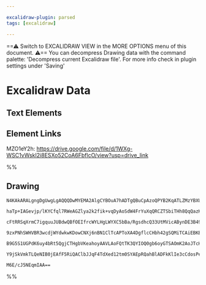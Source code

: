 ```yaml
---

excalidraw-plugin: parsed
tags: [excalidraw]

---
```

==⚠  Switch to EXCALIDRAW VIEW in the MORE OPTIONS menu of this document. ⚠== You can decompress Drawing data with the command palette: 'Decompress current Excalidraw file'. For more info check in plugin settings under 'Saving'



# Excalidraw Data
## Text Elements
## Element Links
MZO1eY2h: https://drive.google.com/file/d/1WXg-WSC1vWskI2i8ESXo52CoA6FbflcO/view?usp=drive_link

%%
## Drawing
```compressed-json
N4KAkARALgngDgUwgLgAQQQDwMYEMA2AlgCYBOuA7hADTgQBuCpAzoQPYB2KqATLZMzYBXUtiRoIACyhQ4zZAHoFAc0JRJQgEYA6bGwC2CgF7N6hbEcK4OCtptbErHALRY8RMpWdx8Q1TdIEfARcZgRmBShcZQUebQA2bQB2GjoghH0EDihmbgBtcDBQMBKIEm4IAFkALQB5AEYEAE0eSVSSyFhECozNBGJiXE1g9tLMbmcAVgAWAE5tAA5pnkmk

haTp+IAGevjp/lKYCfql7RWeAGZlya2k2fik+vqDyAoSdW4FrYuXqQRCZTSbiTHh8QqQazKEZoLa/ZhQUhsADWCAAwmx8GxSBUAMSNfFIX6aXDYJHKRFCDjEdGY7ESBHWZhwXCBbKjSAAM0I+HwAGVYND0IIPOyIPDESiAOrvNpoMEdMUI5EIfkwQVijHlX4UwEccK5NDPcEQNjM7BqI6Graw43k4RwACSxANqDyAF1fhzyJkndwOEIeb9CFSsBV

cFtRRSqXrmC7igquuJUBdwQBfOEIfrcWYLHgLWYXC5bBa/RgsdhcQ33UtMVicABynDE3B49WmG2mk3iuaDzAAIukoFm0ByCGEicIqQBRYKZbIu92/IRwQZD4jcepJC5d+qTeoXJKHya/IgcJEVaSyeRKMiERjaZRsNhQhC6AwKLnBBTEBT1SUADWUZxJV5VF6noSVmCRB0eEIBYp15f82BBdEAEF4gAMU0Dl8GwWoFDMBAKAAfiEJkAF5b0YAB9U

9zxPNhSWHVBR3wcdjWYdwkwKDowCNXj6nBN1ClTcAPToXA4DgflcCHbh42gSQMiTCAiEBKBRgYQgiIAIRJMko2pDEsVxDkzPMzTsBEVkoAdId9H5CU0WMul0DxBACUs6ysls+y9NJO1KSM2kKgZDgmRZHyvNIGy7IyDDuT5AUVOFLVCggKyYp8uKHKVKUZRbA4Mu87Icsc5VVXVVL1yKzLYvsgAlYRdX1DdapK3yMlqM0LQ3a12qy0r7IwzgoAw3

B9G5S1UGPdK6uy4bRt5QgjCTHgbVKeahoyAAVLAoFQtTK3QYIOQ0gb6oyGTSAOmK2AoJTcHXNB/UDOaOpyqcqVQu6HpCZ70BZREqAuhaMh+4GdvgFTDM0zjER5f9gUeRYFjbOYtmWBYQXlARsAR/AmmBTczl2HgHi2btJgLWYiqMJ99Hk416AIIQk3qbR6i2daeGmETQe2/QmqCmMXQgWGivJEhltWlsNsgKXiH5BA4GBSXSBISo2GIBAvqGYIAd

Y9jSkVmkTLQeNIB0jEAfF5RiQAClbJJqF4TdXed12tm0SYAEpRQahBlADFkKlIe3cCdosPej3hY+9v2IH597BqgcqUW6qAKxdV78CKr0JoQQOQw1jhlCZhUsn15iETZ35sCIVW0FrhBfg4QvuBb35hCgU8kxb5PSjsAArBBsByXl27gLWdb14ZmKN1v0pJLPGB2p98Ar0pEwqMJgnHitRSs+EDCh7oXoDPPjUxJjDbHJeFXwUIDoPteN79S+RPAd

M6E/cJ5NEqmIAA==
```
%%